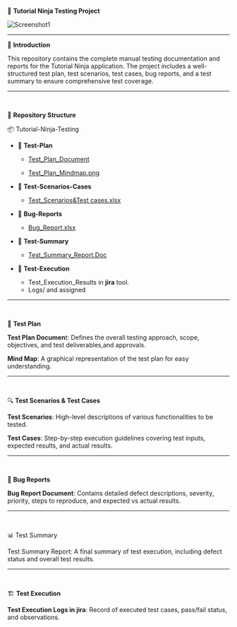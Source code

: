 📌 **Tutorial Ninja Testing Project**

![Screenshot1](https://github.com/user-attachments/assets/725217bf-6d40-460a-bf27-5eeceffd1dec)

<hr>

📝 **Introduction**

This repository contains the complete manual testing documentation and reports for the Tutorial Ninja application. The project includes a well-structured test plan, test scenarios, test cases, bug reports, and a test summary to ensure comprehensive test coverage.
<hr>

<br>

📂 **Repository Structure**
<br>

📦 Tutorial-Ninja-Testing
<br>
 * 📂 **Test-Plan**
    - [Test_Plan_Document](https://docs.google.com/document/d/1C1SOduEeN7sZzX-rP56Oz4Ml587iS1_t-x1VVA8ua1c/edit?usp=sharing)

    - [Test_Plan_Mindmap.png](https://drive.google.com/file/d/1rInelQswbSp7cLXJJYbQyvYvb2CezbuI/view?usp=drive_link)
  
* 📂 **Test-Scenarios-Cases**
   - [Test_Scenarios&Test cases.xlsx](https://drive.google.com/file/d/1rInelQswbSp7cLXJJYbQyvYvb2CezbuI/view?usp=drive_link)


* 📂 **Bug-Reports**
  
    - [Bug_Report.xlsx](https://docs.google.com/spreadsheets/d/1Gu3dMtSkYxeyaM9pg3U-BBELREEHqrPmVaej25OAm_Y/edit?usp=drive_link)


* 📂 **Test-Summary**
  
   - [Test_Summary_Report.Doc](https://docs.google.com/document/d/13lVq2C8LzhblsO0KfGN2fVURRoBvzJmBnjVfhyUjOqg/edit?usp=drive_link)


 * 📂 **Test-Execution**
   
    - Test_Execution_Results in **jira** tool.
    - Logs/ and assigned
 

<hr>
<br>

📑 **Test Plan**

**Test Plan Documen**t: Defines the overall testing approach, scope, objectives, and test deliverables,and approvals.

**Mind Map**: A graphical representation of the test plan for easy understanding.
<hr>

<br>

🔍 **Test Scenarios & Test Cases**

**Test Scenarios**: High-level descriptions of various functionalities to be tested.

**Test Cases**: Step-by-step execution guidelines covering test inputs, expected results, and actual results.
<hr>
<br>

🐞 **Bug Reports**

**Bug Report Document**: Contains detailed defect descriptions, severity, priority, steps to reproduce, and expected vs actual results.
<hr>
<br>

📊 Test Summary

Test Summary Report: A final summary of test execution, including defect status and overall test results.
<hr>
<br>

🏗️ **Test Execution**

**Test Execution Logs in jira**: Record of executed test cases, pass/fail status, and observations.
  








